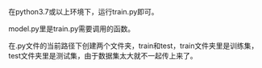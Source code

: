 在python3.7或以上环境下，运行train.py即可。

model.py里是train.py需要调用的函数。

在.py文件的当前路径下创建两个文件夹，train和test，train文件夹里是训练集，test文件夹里是测试集，由于数据集太大就不一起传上来了。
